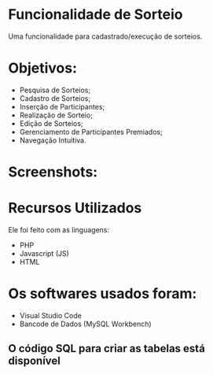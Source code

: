 # Funcionalidade de Sorteio
Uma funcionalidade para cadastrado/execução de sorteios.

# Objetivos:
 
- Pesquisa de Sorteios;
- Cadastro de Sorteios;
- Inserção de Participantes;
- Realização de Sorteio;
- Edição de Sorteios;
- Gerenciamento de Participantes Premiados;
- Navegação Intuitiva.

# Screenshots:


# Recursos Utilizados
Ele foi feito com as linguagens:

- PHP
- Javascript (JS)
- HTML

# Os softwares usados foram:
- Visual Studio Code
- Bancode de Dados (MySQL Workbench)

## O código SQL para criar as tabelas está disponível
